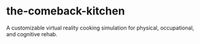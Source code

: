 # the-comeback-kitchen
A customizable virtual reality cooking simulation for physical, occupational, and cognitive rehab.
